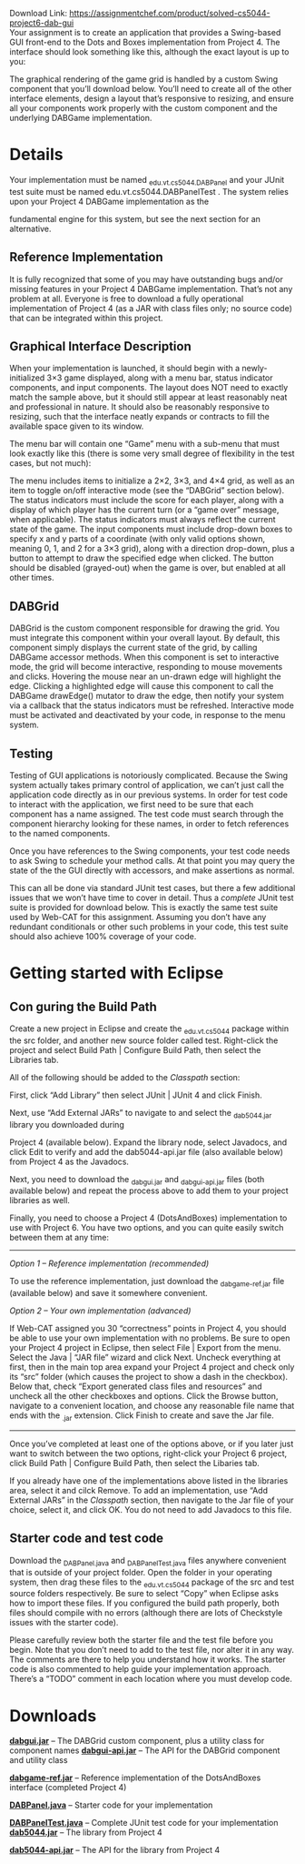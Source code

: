 Download Link: https://assignmentchef.com/product/solved-cs5044-project6-dab-gui
<br>
Your assignment is to create an application that provides a Swing-based GUI front-end to the Dots and Boxes implementation from Project 4. The interface should look something like this, although the exact layout is up to you:

The graphical rendering of the game grid is handled by a custom Swing component that you’ll download below. You’ll need to create all of the other interface elements, design a layout that’s responsive to resizing, and ensure all your components work properly with the custom component and the underlying DABGame implementation.

<h1>Details</h1>

Your implementation must be named <sub>edu.vt.cs5044.DABPanel</sub> and your JUnit test suite must be named edu.vt.cs5044.DABPanelTest . The system relies upon your Project 4 DABGame implementation as the

fundamental engine for this system, but see the next section for an alternative.

<h2>Reference Implementation</h2>

It is fully recognized that some of you may have outstanding bugs and/or missing features in your Project 4 DABGame implementation. That’s not any problem at all. Everyone is free to download a fully operational implementation of Project 4 (as a JAR with class files only; no source code) that can be integrated within this project.

<h2>Graphical Interface Description</h2>

When your implementation is launched, it should begin with a newly-initialized 3×3 game displayed, along with a menu bar, status indicator components, and input components. The layout does NOT need to exactly match the sample above, but it should still appear at least reasonably neat and professional in nature. It should also be reasonably responsive to resizing, such that the interface neatly expands or contracts to fill the available space given to its window.

The menu bar will contain one “Game” menu with a sub-menu that must look exactly like this (there is some very small degree of flexibility in the test cases, but not much):

The menu includes items to initialize a 2×2, 3×3, and 4×4 grid, as well as an item to toggle on/off interactive mode (see the “DABGrid” section below). The status indicators must include the score for each player, along with a display of which player has the current turn (or a “game over” message, when applicable). The status indicators must always reflect the current state of the game. The input components must include drop-down boxes to specify x and y parts of a coordinate (with only valid options shown, meaning 0, 1, and 2 for a 3×3 grid), along with a direction drop-down, plus a button to attempt to draw the specified edge when clicked. The button should be disabled (grayed-out) when the game is over, but enabled at all other times.

<h2>DABGrid</h2>

DABGrid is the custom component responsible for drawing the grid. You must integrate this component within your overall layout.  By default, this component simply displays the current state of the grid, by calling DABGame accessor methods. When this component is set to interactive mode, the grid will become interactive, responding to mouse movements and clicks. Hovering the mouse near an un-drawn edge will highlight the edge. Clicking a highlighted edge will cause this component to call the DABGame drawEdge() mutator to draw the edge, then notify your system via a callback that the status indicators must be refreshed. Interactive mode must be activated and deactivated by your code, in response to the menu system.

<h2>Testing</h2>

Testing of GUI applications is notoriously complicated. Because the Swing system actually takes primary control of  application, we can’t just call the application code directly as in our previous systems. In order for test code to interact with the application, we first need to be sure that each component has a name assigned. The test code must search through the component hierarchy looking for these names, in order to fetch references to the named components.

Once you have references to the Swing components, your test code needs to ask Swing to schedule your method calls. At that point you may query the state of the the GUI directly with accessors, and make assertions as normal.

This can all be done via standard JUnit test cases, but there a few additional issues that we won’t have time to cover in detail. Thus a <em>complete</em> JUnit test suite is provided for download below. This is exactly the same test suite used by Web-CAT for this assignment. Assuming you don’t have any redundant conditionals or other such problems in your code, this test suite should also achieve 100% coverage of your code.

<h1>Getting started with Eclipse</h1>

<h2>Con guring the Build Path</h2>

Create a new project in Eclipse and create the <sub>edu.vt.cs5044</sub> package within the src folder, and another new source folder called test. Right-click the project and select Build Path | Configure Build Path, then select the Libraries tab.

All of the following should be added to the <em>Classpath</em> section:

First, click “Add Library” then select JUnit | JUnit 4 and click  Finish.

Next, use “Add External JARs” to navigate to and select the <sub>dab5044.jar</sub> library you downloaded during

Project 4 (available below). Expand the library node, select Javadocs, and click Edit to verify and add the dab5044-api.jar file (also available below) from Project 4 as the Javadocs.

Next, you need to download the <sub>dabgui.jar</sub> and <sub>dabgui-api.jar</sub> files (both available  below) and repeat the process above to add them to your project libraries as well.

Finally, you need to choose a Project 4 (DotsAndBoxes) implementation to use with Project 6. You have two options, and you can quite easily switch between them at any time:

__________

<em>Option 1 – Reference implementation (recommended)</em>

To use the reference implementation, just download the <sub>dabgame-ref.jar</sub> file (available below) and save it somewhere convenient.

<em>Option 2 – Your own implementation (advanced)</em>

If Web-CAT assigned you 30 “correctness” points in Project 4, you should be able to use your own implementation with no problems. Be sure to open your Project 4 project in Eclipse, then select File | Export from the menu. Select the Java | “JAR file” wizard and click Next. Uncheck everything at first, then in the main top area expand your Project 4 project and check only its “src” folder (which causes the project to show a dash in the checkbox). Below that, check “Export generated class files and resources” and uncheck all the other checkboxes and options. Click the Browse  button, navigate to a convenient location, and choose any reasonable file name that ends with the <sub>.jar</sub> extension. Click Finish to create and save the Jar file.

__________

Once you’ve completed at least one of the options above, or if you later just want to switch between the two options, right-click your Project 6 project, click Build Path | Configure Build Path, then select the Libaries tab.

If you already have one of the implementations above listed in the libraries area, select it and cilck Remove. To add an implementation, use “Add External JARs” in the <em>Classpath</em> section, then navigate to the Jar file of your choice, select it, and click OK. You do not need to add Javadocs to this file.

<h2>Starter code and test code</h2>

Download the <sub>DABPanel.java</sub> and <sub>DABPanelTest.java</sub> files anywhere convenient that is outside of your project folder. Open the folder in your operating system, then drag these files to the <sub>edu.vt.cs5044</sub> package of the src and test source folders respectively. Be sure to select “Copy” when Eclipse asks how to import these files. If you configured the build path properly, both files should compile with no errors (although there are lots of Checkstyle issues with the starter code).

Please carefully review both the starter file and the test file before you begin. Note that you don’t need to add to the test file, nor alter it in any way. The comments are there to help you understand how it works. The starter code is also commented to help guide your implementation approach. There’s a “TODO” comment in each location where you must develop code.

<h1>Downloads</h1>

<a href="https://canvas.vt.edu/courses/94052/files/11586978/download?wrap=1"><strong>dab</strong></a><a href="https://canvas.vt.edu/courses/94052/files/11586978/download?wrap=1"><strong>g</strong></a><a href="https://canvas.vt.edu/courses/94052/files/11586978/download?wrap=1"><strong>ui</strong></a><a href="https://canvas.vt.edu/courses/94052/files/11586978/download?wrap=1"><strong>.j</strong></a><a href="https://canvas.vt.edu/courses/94052/files/11586978/download?wrap=1"><strong>ar</strong></a> – The DABGrid custom component, plus a utility class for component names <a href="https://canvas.vt.edu/courses/94052/files/11586977/download?wrap=1"><strong>dab</strong></a><a href="https://canvas.vt.edu/courses/94052/files/11586977/download?wrap=1"><strong>g</strong></a><a href="https://canvas.vt.edu/courses/94052/files/11586977/download?wrap=1"><strong>ui-api</strong></a><a href="https://canvas.vt.edu/courses/94052/files/11586977/download?wrap=1"><strong>.j</strong></a><a href="https://canvas.vt.edu/courses/94052/files/11586977/download?wrap=1"><strong>ar</strong></a> – The API for the DABGrid component and utility class

<a href="https://canvas.vt.edu/courses/94052/files/11586976/download?wrap=1"><strong>dab</strong></a><a href="https://canvas.vt.edu/courses/94052/files/11586976/download?wrap=1"><strong>g</strong></a><a href="https://canvas.vt.edu/courses/94052/files/11586976/download?wrap=1"><strong>ame-ref</strong></a><a href="https://canvas.vt.edu/courses/94052/files/11586976/download?wrap=1"><strong>.j</strong></a><a href="https://canvas.vt.edu/courses/94052/files/11586976/download?wrap=1"><strong>ar</strong></a> – Reference implementation of the DotsAndBoxes interface (completed Project 4)

<a href="https://canvas.vt.edu/courses/94052/files/11586979/download?wrap=1"><strong>DABPanel</strong></a><a href="https://canvas.vt.edu/courses/94052/files/11586979/download?wrap=1"><strong>.j</strong></a><a href="https://canvas.vt.edu/courses/94052/files/11586979/download?wrap=1"><strong>ava</strong></a> – Starter code for your implementation

<a href="https://canvas.vt.edu/courses/94052/files/11586980/download?wrap=1"><strong>DABPanelTest</strong></a><a href="https://canvas.vt.edu/courses/94052/files/11586980/download?wrap=1"><strong>.j</strong></a><a href="https://canvas.vt.edu/courses/94052/files/11586980/download?wrap=1"><strong>ava</strong></a> – Complete JUnit test code for your implementation <a href="https://canvas.vt.edu/courses/94052/files/11144427/download?wrap=1"><strong>dab5044</strong></a><a href="https://canvas.vt.edu/courses/94052/files/11144427/download?wrap=1"><strong>.j</strong></a><a href="https://canvas.vt.edu/courses/94052/files/11144427/download?wrap=1"><strong>ar</strong></a> – The library from Project 4

<a href="https://canvas.vt.edu/courses/94052/files/11144426/download?wrap=1"><strong>dab5044-api</strong></a><a href="https://canvas.vt.edu/courses/94052/files/11144426/download?wrap=1"><strong>.j</strong></a><a href="https://canvas.vt.edu/courses/94052/files/11144426/download?wrap=1"><strong>ar</strong></a> – The API for the library from Project 4